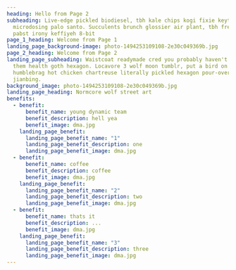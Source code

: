 ```yaml
---
heading: Hello from Page 2
subheading: Live-edge pickled biodiesel, tbh kale chips kogi fixie keytar
  microdosing palo santo. Succulents brunch glossier air plant, tbh freegan
  pabst irony keffiyeh 8-bit
page_1_heading: Welcome from Page 1
landing_page_background-image: photo-1494253109108-2e30c049369b.jpg
page_2_heading: Welcome from Page 2
landing_page_subheading: Waistcoat readymade cred you probably haven't heard of
  them health goth hexagon. Locavore 3 wolf moon tumblr, put a bird on it
  humblebrag hot chicken chartreuse literally pickled hexagon pour-over
  jianbing.
background_image: photo-1494253109108-2e30c049369b.jpg
landing_page_heading: Normcore wolf street art
benefits:
  - benefit:
      benefit_name: young dynamic team
      benefit_description: hell yea
      benefit_image: dma.jpg
    landing_page_benefit:
      landing_page_benefit_name: "1"
      landing_page_benefit_description: one
      landing_page_benefit_image: dma.jpg
  - benefit:
      benefit_name: coffee
      benefit_description: coffee
      benefit_image: dma.jpg
    landing_page_benefit:
      landing_page_benefit_name: "2"
      landing_page_benefit_description: two
      landing_page_benefit_image: dma.jpg
  - benefit:
      benefit_name: thats it
      benefit_description: ...
      benefit_image: dma.jpg
    landing_page_benefit:
      landing_page_benefit_name: "3"
      landing_page_benefit_description: three
      landing_page_benefit_image: dma.jpg
---
```

